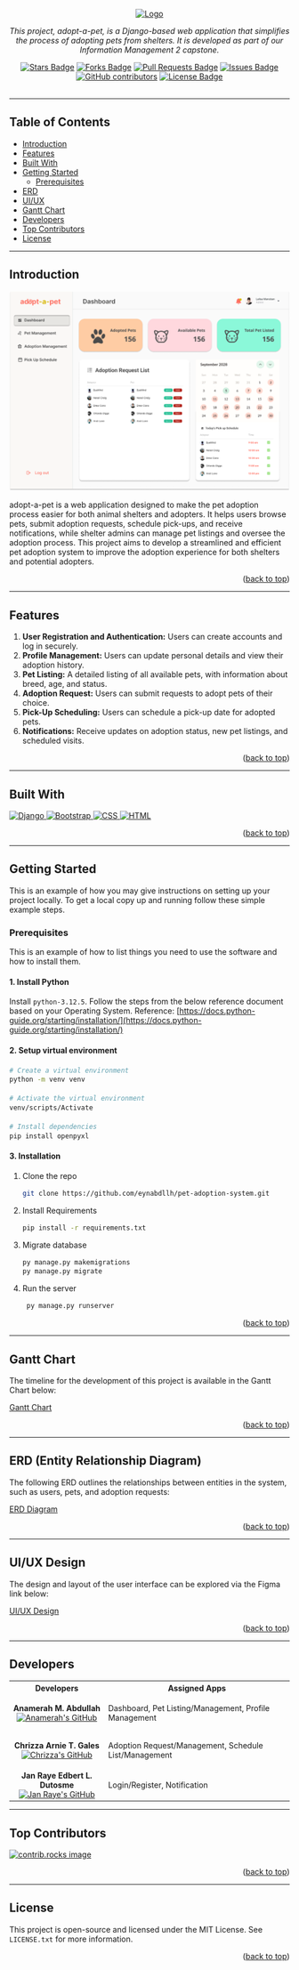 <a id="readme-top"></a>
<div align="center">
  <a href="https://github.com/othneildrew/Best-README-Template">
    <img src="static/images/logo.png" alt="Logo" width="350" height="80">
  </a>
  <p align="center"><i>This project, adopt-a-pet, is a Django-based web application that simplifies the process of adopting pets from shelters. It is developed as     part of our Information Management 2 capstone.</i></p>
  <a href="https://github.com/eynabdllh/pet-adoption-system/stargazers"><img src="https://img.shields.io/github/stars/eynabdllh/pet-adoption-system" alt="Stars Badge"/></a>
<a href="https://github.com/eynabdllh/pet-adoption-system/network/members"><img src="https://img.shields.io/github/forks/eynabdllh/pet-adoption-system" alt="Forks Badge"/></a>
<a href="https://github.com/eynabdllh/pet-adoption-system/pulls"><img src="https://img.shields.io/github/issues-pr/eynabdllh/pet-adoption-system" alt="Pull Requests Badge"/></a>
<a href="https://github.com/eynabdllh/pet-adoption-system/issues"><img src="https://img.shields.io/github/issues/eynabdllh/pet-adoption-system" alt="Issues Badge"/></a>
<a href=https://github.com/eynabdllh/pet-adoption-system/graphs/contributors"><img alt="GitHub contributors" src="https://img.shields.io/github/contributors/eynabdllh/pet-adoption-system?color=2b9348"></a>
<a href="https://github.com/eynabdllh/pet-adoption-system/blob/master/LICENSE"><img src="https://img.shields.io/github/license/eynabdllh/pet-adoption-system?color=2b9348" alt="License Badge"/></a>
</div>
<br>

---

## Table of Contents

- [Introduction](#introduction)
- [Features](#features)
- [Built With](#built-with)
- [Getting Started](#getting-started)
  - [Prerequisites](#prerequisites)
- [ERD](#erd-entity-relationship-diagram)
- [UI/UX](#uiux-design)
- [Gantt Chart](#gantt-chart)
- [Developers](#developers)
- [Top Contributors](#top-contributors)
- [License](#license)

---

## Introduction

[![Admin-Dashboard](https://github.com/eynabdllh/pet-adoption-system/raw/main/static/images/screenshot.png)](https://github.com/eynabdllh/pet-adoption-system)

adopt-a-pet is a web application designed to make the pet adoption process easier for both animal shelters and adopters. It helps users browse pets, submit adoption requests, schedule pick-ups, and receive notifications, while shelter admins can manage pet listings and oversee the adoption process. This project aims to develop a streamlined and efficient pet adoption system to improve the adoption experience for both shelters and potential adopters.

<p align="right">(<a href="#readme-top">back to top</a>)</p>

---

## Features
1. **User Registration and Authentication:** Users can create accounts and log in securely.
2. **Profile Management:** Users can update personal details and view their adoption history.
3. **Pet Listing:** A detailed listing of all available pets, with information about breed, age, and status.
4. **Adoption Request:** Users can submit requests to adopt pets of their choice.
5. **Pick-Up Scheduling:** Users can schedule a pick-up date for adopted pets.
6. **Notifications:** Receive updates on adoption status, new pet listings, and scheduled visits.

<p align="right">(<a href="#readme-top">back to top</a>)</p>

---

## Built With
<section id="technologies">
  <a href="https://www.djangoproject.com/" target="_blank">
    <img src="https://img.shields.io/badge/Django-blue?style=for-the-badge&logo=django" alt="Django" />
  </a>
  <a href="https://getbootstrap.com" target="_blank">
    <img src="https://img.shields.io/badge/Bootstrap-563D7C?style=for-the-badge&logo=bootstrap&logoColor=white" alt="Bootstrap" />
  </a>
  <a href="https://www.w3.org/Style/CSS/" target="_blank">
    <img src="https://img.shields.io/badge/CSS-1572B6?style=for-the-badge&logo=css3&logoColor=white" alt="CSS" />
  </a>
  <a href="https://html.spec.whatwg.org/multipage/" target="_blank">
      <img src="https://img.shields.io/badge/HTML-E34F26?style=for-the-badge&logo=html5&logoColor=white" alt="HTML" />
  </a>
</section>

<p align="right">(<a href="#readme-top">back to top</a>)</p>

---

## Getting Started

This is an example of how you may give instructions on setting up your project locally.
To get a local copy up and running follow these simple example steps.

### Prerequisites

This is an example of how to list things you need to use the software and how to install them.
#### 1. Install Python
Install ```python-3.12.5```. Follow the steps from the below reference document based on your Operating System.
Reference: [https://docs.python-guide.org/starting/installation/](https://docs.python-guide.org/starting/installation/) 

#### 2. Setup virtual environment
```bash
# Create a virtual environment
python -m venv venv

# Activate the virtual environment
venv/scripts/Activate

# Install dependencies
pip install openpyxl
```

#### 3. Installation

1. Clone the repo
   ```sh
   git clone https://github.com/eynabdllh/pet-adoption-system.git
   ```
2. Install Requirements
   ```sh
   pip install -r requirements.txt
   ```
3. Migrate database
    ```sh
   py manage.py makemigrations
   py manage.py migrate
   ```
4. Run the server
   ```sh
    py manage.py runserver
    ```
<p align="right">(<a href="#readme-top">back to top</a>)</p>

---

## Gantt Chart

The timeline for the development of this project is available in the Gantt Chart below:

[Gantt Chart](https://docs.google.com/spreadsheets/d/1xkvWZaWizDLPvSHAJ-dwQYHgKrJD6Z7OzchyzyKRr8s/edit?usp=sharing)

<p align="right">(<a href="#readme-top">back to top</a>)</p>

---
## ERD (Entity Relationship Diagram)

The following ERD outlines the relationships between entities in the system, such as users, pets, and adoption requests:

[ERD Diagram](https://drive.google.com/file/d/1hNGwf2DInYBS6GWfPdmwFCWZkkdSKpuF/view?usp=sharing)

<p align="right">(<a href="#readme-top">back to top</a>)</p>

---

## UI/UX Design

The design and layout of the user interface can be explored via the Figma link below:

[UI/UX Design](https://www.figma.com/design/QkxAZ7so69q8vqw4oeFkwE/Adopt-a-Pet?node-id=0-1&t=AOHbSggJNBGv0g9K-1)

<p align="right">(<a href="#readme-top">back to top</a>)</p>

---
## Developers
<div>
  <table>
    <tr>
      <th>Developers</th>
      <th>Assigned Apps</th>
    </tr>
    <tr>
      <td align="center">
        <strong>Anamerah M. Abdullah</strong><br>
        <a href="https://github.com/eynabdllh"><img src="https://img.shields.io/badge/GitHub-Profile-blueviolet?style=for-the-badge&logo=github&logoColor=white" alt="Anamerah's GitHub"></a>
      </td>
      <td>
        <p>Dashboard, Pet Listing/Management, Profile Management</p>
      </td>
    </tr>
    <tr>
      <td align="center">
        <strong>Chrizza Arnie T. Gales</strong><br>
        <a href="https://github.com/Chrizmas20"><img src="https://img.shields.io/badge/GitHub-Profile-blueviolet?style=for-the-badge&logo=github&logoColor=white" alt="Chrizza's GitHub"></a>
      </td>
      <td>
        <p>Adoption Request/Management, Schedule List/Management</p>
      </td>
    </tr>
    <tr>
      <td align="center">
        <strong>Jan Raye Edbert L. Dutosme</strong><br>
        <a href="https://github.com/MrCareerBully"><img src="https://img.shields.io/badge/GitHub-Profile-blueviolet?style=for-the-badge&logo=github&logoColor=white" alt="Jan Raye's GitHub"></a>
      </td>
      <td>
        <p>Login/Register, Notification</p>
      </td>
    </tr>
  </table>
</div>

---
## Top Contributors
<a href="https://github.com/eynabdllh/pet-adoption-system/graphs/contributors">
  <img src="https://contrib.rocks/image?repo=eynabdllh/pet-adoption-system" alt="contrib.rocks image" />
</a>

<p align="right">(<a href="#readme-top">back to top</a>)</p>

---

## License
This project is open-source and licensed under the MIT License.  See `LICENSE.txt` for more information.
<p align="right">(<a href="#readme-top">back to top</a>)</p>
